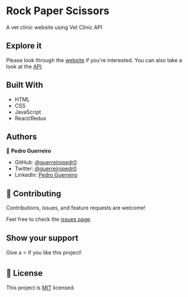 # Rock Paper Scissors

A vet clinic website using Vet Clinic API

## Explore it

Please look through the [website](https://guerreiropedr0-vet-clinic.netlify.app/) if you're interested.
You can also take a look at the [API](https://github.com/guerreiropedr0/vet-clinic-api).

## Built With

- HTML
- CSS
- JavaScript
- React/Redux

## Authors

👤 **Pedro Guerreiro**

- GitHub: [@guerreiropedr0](https://github.com/guerreiropedr0)
- Twitter: [@guerreiropedr0](https://twitter.com/guerreiropedr0)
- LinkedIn: [Pedro Guerreiro](https://www.linkedin.com/in/guerreiropedr0/)

## 🤝 Contributing

Contributions, issues, and feature requests are welcome!

Feel free to check the [issues page](../../issues/).

## Show your support

Give a ⭐️ if you like this project!

## 📝 License

This project is [MIT](./MIT.md) licensed.
